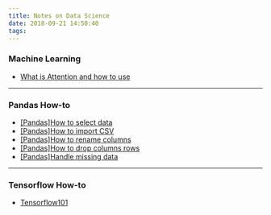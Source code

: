 ```yaml
---
title: Notes on Data Science
date: 2018-09-21 14:50:40
tags:
---
```


### Machine Learning

* [What is Attention and how to use](/Machine-Learning/What-is-Attention-and-how-to-use/)

--------

### Pandas How-to

* [[Pandas]How to select data](/pandas/Pandas-How-to-select-data/)
* [[Pandas]How to import CSV](/pandas/Pandas-How-to-import-CSV/)
* [[Pandas]How to rename columns](/pandas/Pandas-How-to-rename-columns/)
* [[Pandas]How to drop columns rows](/pandas/Pandas-How-to-drop-columns-rows/)
* [[Pandas]Handle missing data](/pandas/Pandas-Handle-missing-data/)

---

### Tensorflow How-to

* [Tensorflow101](/tensorflow/Tensorflow101/)